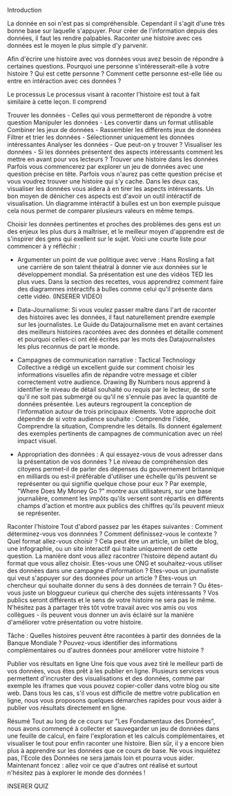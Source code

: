 Introduction

La donnée en soi n'est pas si compréhensible. Cependant il s'agit d'une très bonne base sur laquelle s'appuyer. Pour créer de l'information depuis des données, il faut les rendre palpables. Raconter une histoire avec ces données est le moyen le plus simple d'y parvenir.

Afin d'écrire une histoire avec vos données vous avez besoin de répondre à certaines questions. Pourquoi une personne s'intéresserait-elle à votre histoire ? Qui est cette personne ? Comment cette personne est-elle liée ou entre en intéraction avec ces données ?

Le processus
Le processus visant à raconter l'histoire est tout à fait similaire à cette leçon. Il comprend

Trouver les données - Celles qui vous permetteront de répondre à votre question
Manipuler les données - Les convertir dans un format utilisable
Combiner les jeux de données - Rassembler les différents jeux de données
Filtrer et trier les données - Sélectionner uniquement les données intéressantes
Analyser les données - Que peut-on y trouver ?
Visualiser les données - Si les données présentent des aspects intéressants comment les mettre en avant pour vos lecteurs ?
Trouver une histoire dans les données
Parfois vous commencerez par explorer un jeu de données avec une question précise en tête. Parfois vous n'aurez pas cette question précise et vous voudrez trouver une histoire qui s'y cache. Dans les deux cas, visualiser les données vous aidera à en tirer les aspects intéressants. Un bon moyen de dénicher ces aspects est d'avoir un outil intéractif de visualisation. Un diagramme intéractif à bulles est un bon exemple puisque cela nous permet de comparer plusieurs valeurs en même temps.

Choisir les données pertinentes et proches des problèmes des gens est un des enjeux les plus durs à maîtriser, et le meilleur moyen d'apprendre est de s'inspirer des gens qui exellent sur le sujet. Voici une courte liste pour commencer à y réfléchir :

- Argumenter un point de vue politique avec verve : Hans Rosling a fait une carrière de son talent théatral à donner vie aux données sur le développement mondial. Sa présentation est une des vidéos TED les plus vues. Dans la section des recettes, vous apprendrez comment faire des diagrammes intéractifs à bulles comme celui qu'il présente dans cette vidéo.
(INSERER VIDEO)

- Data-Journalisme: Si vous voulez passer maître dans l'art de raconter des histoires avec les données, il faut naturellement prendre exemple sur les journalistes. Le Guide du Datajournalisme met en avant certaines des meilleurs histoires racontées avec des données et détaille comment et pourquoi celles-ci ont été écrites par les mots des Datajournalistes les plus reconnus de part le monde.

- Campagnes de communication narrative : Tactical Technology Collective a rédigé un excellent guide sur comment choisir les informations visuelles afin de répandre votre message et cibler correctement votre audience. Drawing By Numbers nous apprend à identifier le niveau de détail souhaité ou requis par le lecteur, de sorte qu'il ne soit pas submergé ou qu'il ne s'ennuie pas avec la quantité de données présentée. Les auteurs regroupent la conception de l'information autour de trois principaux élements. Votre approche doit dépendre de si votre audience souhaite : Comprendre l'idée, Comprendre la situation, Comprendre les détails. Ils donnent également des exemples pertinents de campagnes de communication avec un réel impact visuel.

- Appropriation des données : A qui essayez-vous de vous adresser dans la présentation de vos données ? Le niveau de compréhension des citoyens permet-il de parler des dépenses du gouvernement britannique en milliards ou est-il préférable d'utiliser une échelle  qu'ils peuvent se représenter ou qui signifie quelque chose pour eux ? Par exemple, "Where Does My Money Go ?" montre aux utilisateurs, sur une base journalière, comment les impôts qu'ils versent sont répartis en différents champs d'action et montre aux publics des chiffres qu'ils peuvent mieux se représenter. 

Raconter l'histoire
Tout d'abord passez par les étapes suivantes : 
Comment déterminez-vous vos donnnées ? Comment définissez-vous le contexte ?  Quel format allez-vous choisir ? Cela peut être un article, un billet de blog, une infographie, ou un site interactif qui traite uniquement de cette question. La manière dont vous allez racontrer l'histoire dépend autant du format que vous allez choisir. Etes-vous une ONG et souhaitez-vous utiliser des données dans une campagne d'information ? Etes-vous un journaliste qui veut s'appuyer sur des données pour un article ? Etes-vous un chercheur qui souhaite donner du sens à des données de terrain ? Ou êtes-vous juste un bloggueur curieux qui cherche des sujets intéressants ? Vos publics seront différents et le sens de votre histoire ne sera pas le même. N'hésitez pas à partager très tôt votre travail avec vos amis ou vos collègues - ils peuvent vous donner un avis éclairé sur la manière d'améliorer votre présentation ou votre histoire.

Tâche : Quelles histoires peuvent être racontées à partir des données de la Banque Mondiale ? Pouvez-vous identifier des informations complémentaires ou d'autres données pour améliorer votre histoire ?

Publier vos résultats en ligne
Une fois que vous avez tiré le meilleur parti de vos données, vous êtes prêt à les publier en ligne. Plusieurs services vous permettent d'incruster des visualisations et des données, comme par exemple les iframes que vous pouvez copier-coller dans votre blog ou site web. Dans tous les cas, s'il vous est difficile de mettre votre publication en ligne, nous vous proposons quelques démarches rapides pour vous aider à publier vos résultats directement en ligne.

Résumé
Tout au long de ce cours sur "Les Fondamentaux des Données", nous avons commençé à collecter et sauvegarder un jeu de données dans une feuille de calcul, en faire l'exploration et les calculs complémentaires, et visualiser le tout pour enfin raconter une histoire. Bien sûr, il y a encore bien plus à apprendre sur les données que ce cours de base. Ne vous inquiétez pas, l'Ecole des Données ne sera jamais loin et pourra vous aider. Maintenant foncez : allez voir ce que d'autres ont réalisé et surtout n'hésitez pas à explorer le monde des données !

INSERER QUIZ